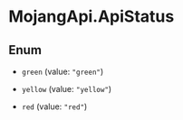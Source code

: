 # MojangApi.ApiStatus

## Enum


* `green` (value: `"green"`)

* `yellow` (value: `"yellow"`)

* `red` (value: `"red"`)


